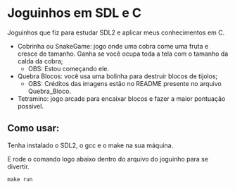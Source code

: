 # Joguinhos em SDL e C

Joguinhos que fiz para estudar SDL2 e aplicar meus conhecimentos em C.

- Cobrinha ou SnakeGame: jogo onde uma cobra come uma fruta e cresce de tamanho. Ganha se você ocupa toda a tela com o tamanho da calda da cobra;
  - OBS: Estou começando ele.
- Quebra Blocos: você usa uma bolinha para destruir blocos de tijolos;
  - OBS: Créditos das imagens estão no README presente no arquivo Quebra_Bloco.
- Tetramino: jogo arcade para encaixar blocos e fazer a maior pontuação possível.

## Como usar:

Tenha instalado o SDL2, o gcc e o make na sua máquina.

E rode o comando logo abaixo dentro do arquivo do joguinho para se divertir.

```
make run
```
